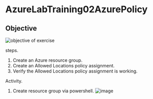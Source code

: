 ﻿# AzureLabTraining02AzurePolicy

## Objective
![objective of exercise](https://user-images.githubusercontent.com/91347931/157511920-19c1f06c-86bd-440d-80ac-d96aa27aefff.png)

steps.

  1. Create an Azure resource group.
  2. Create an Allowed Locations policy assignment.
  3. Verify the Allowed Locations policy assignment is working.

  Activity.

  1. Create resource group via powershell.
![image](https://user-images.githubusercontent.com/5245744/161680022-40faf345-dd72-4bfe-9096-72f0e175da7e.png)

